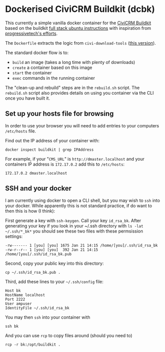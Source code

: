 # Dockerised CiviCRM Buildkit (dcbk)

This currently a simple vanilla docker container for the
[CiviCRM Buildkit](https://github.com/civicrm/civicrm-buildkit)
based on the buildkit
[full stack ubuntu instructions](https://github.com/civicrm/civicrm-buildkit/blob/master/doc/download-ubuntu.md)
with inspiration from
[progressivetech's efforts](https://github.com/progressivetech/docker-civicrm-buildkit).

The `Dockerfile` extracts the logic from `civi-download-tools`
([this version](https://github.com/civicrm/civicrm-buildkit/blob/7641b2ae6109225b24fb7e25f68d57a8f8493e29/bin/civi-download-tools)).

The standard docker flow is to:

* `build` an image (takes a long time with plenty of downloads)
* `create` a container based on this image
* `start` the container
* `exec` commands in the running container

The "clean-up and rebuild" steps are in the `rebuild.sh` script. The `rebuild.sh` script also provides details on using you container via the CLI once you have built it.

## Set up your hosts file for browsing

In order to use your browser you will need to add entries to your computers `/etc/hosts` file.

Find out the IP address of your container with:

    docker inspect buildkit | grep IPAddress

For example, if your "`CMS_URL`" is `http://dmaster.localhost` and
your containers IP address is `172.17.0.2` add this to `/etc/hosts`:

    172.17.0.2 dmaster.localhost

## SSH and your docker

I am currently using docker to open a CLI shell, but
you may wish to `ssh` into your docker. While apparently this is not standard practice, if do want to then this is how (I think):

First generate a key with `ssh-keygen`. Call your key `id_rsa_bk`. After generating your key if you look in your ~/.ssh directory with `ls -lat ~/.ssh/*_bk*` you should see these two files with these permsission settings:

```
-rw------- 1 [you] [you] 1675 Jan 21 14:15 /home/[you]/.ssh/id_rsa_bk
-rw-r--r-- 1 [you] [you]  392 Jan 21 14:15 /home/[you]/.ssh/id_rsa_bk.pub
```

Second, copy your public key into this directory:

    cp ~/.ssh/id_rsa_bk.pub .

Third, add these lines to your `~/.ssh/config` file:

    Host bk
    HostName localhost
    Port 2222
    User ampuser
    IdentityFile ~/.ssh/id_rsa_bk

You may then `ssh` into your container with

    ssh bk

And you can use `rcp` to copy files around (should you need to)

    rcp -r bk:/opt/buildkit .


